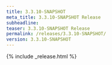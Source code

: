 ```yaml
---
title: 3.3.10-SNAPSHOT
meta_title: 3.3.10-SNAPSHOT Release
subheadline: 
teaser: 3.3.10-SNAPSHOT Release
permalink: /releases/3.3.10-SNAPSHOT/
version: 3.3.10-SNAPSHOT
---
```


{% include _release.html %}
